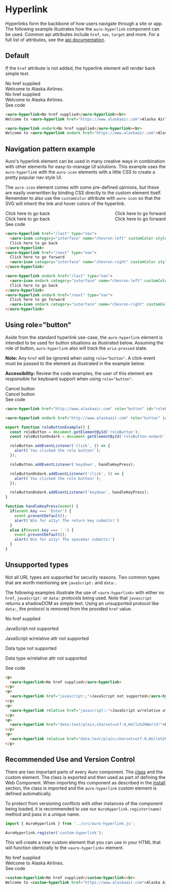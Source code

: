<!--
The index.md file is a compiled document. No edits should be made directly to this file.
This file is generated based on a template fetched from `./apiExamples/index.md`
-->

# Hyperlink

Hyperlinks form the backbone of how users navigate through a site or app. The following example illustrates how the `auro-hyperlink` component can be used. Common api attributes include `href`, `nav`, `target` and more. For a full list of attributes, see the [api documentation](http://auro.alaskaair.com/components/auro/hyperlink/api).

## Default

If the `href` attribute is not added, the hyperlink element will render back simple text.

<div class="exampleWrapper" aria-hidden>
  <!-- AURO-GENERATED-CONTENT:START (FILE:src=./../../apiExamples/basic.html) -->
  <!-- The below content is automatically added from ./../../apiExamples/basic.html -->
  <auro-hyperlink>No href supplied</auro-hyperlink><br>
  Welcome to <auro-hyperlink href="https://www.alaskaair.com">Alaska Airlines</auro-hyperlink>.
  <!-- AURO-GENERATED-CONTENT:END -->
</div>
<div class="exampleWrapper--ondark" aria-hidden>
  <!-- AURO-GENERATED-CONTENT:START (FILE:src=./../../apiExamples/basic-ondark.html) -->
  <!-- The below content is automatically added from ./../../apiExamples/basic-ondark.html -->
  <auro-hyperlink ondark>No href supplied</auro-hyperlink><br>
  Welcome to <auro-hyperlink ondark href="https://www.alaskaair.com">Alaska Airlines</auro-hyperlink>.
  <!-- AURO-GENERATED-CONTENT:END -->
</div>
<auro-accordion alignRight>
  <span slot="trigger">See code</span>
<!-- AURO-GENERATED-CONTENT:START (CODE:src=./../../apiExamples/basic.html) -->
<!-- The below code snippet is automatically added from ./../../apiExamples/basic.html -->

```html
<auro-hyperlink>No href supplied</auro-hyperlink><br>
Welcome to <auro-hyperlink href="https://www.alaskaair.com">Alaska Airlines</auro-hyperlink>.
```
<!-- AURO-GENERATED-CONTENT:END -->
<!-- AURO-GENERATED-CONTENT:START (CODE:src=./../../apiExamples/basic-ondark.html) -->
<!-- The below code snippet is automatically added from ./../../apiExamples/basic-ondark.html -->

```html
<auro-hyperlink ondark>No href supplied</auro-hyperlink><br>
Welcome to <auro-hyperlink ondark href="https://www.alaskaair.com">Alaska Airlines</auro-hyperlink>.
```
<!-- AURO-GENERATED-CONTENT:END -->
</auro-accordion>

## Navigation pattern example

Auro's hyperlink element can be used in many creative ways in combination with other elements for easy-to-manage UI solutions. This example uses the `auro-hyperlink` with the `auro-icon` elements with a little CSS to create a pretty popular nav style UI.

The `auro-icon` element comes with some pre-defined opinions, but these are easily overwritten by binding CSS directly to the custom element itself. Remember to also use the `customColor` attribute with `auro-icon` so that the SVG will inherit the link and hover colors of the hyperlink.

<div class="exampleWrapper" style="display: flex; justify-content: space-between;">
  <!-- AURO-GENERATED-CONTENT:START (FILE:src=./../../apiExamples/navPattern.html) -->
  <!-- The below content is automatically added from ./../../apiExamples/navPattern.html -->
  <auro-hyperlink href="/last" type="nav">
    <auro-icon category="interface" name="chevron-left" customColor style="line-height: 1"></auro-icon>
    Click here to go back
  </auro-hyperlink>
  <auro-hyperlink href="/next" type="nav">
    Click here to go forward
    <auro-icon category="interface" name="chevron-right" customColor style="line-height: 1"></auro-icon>
  </auro-hyperlink>
  <!-- AURO-GENERATED-CONTENT:END -->
</div>
<div class="exampleWrapper--ondark" style="display: flex; justify-content: space-between;">
  <!-- AURO-GENERATED-CONTENT:START (FILE:src=./../../apiExamples/navPattern-ondark.html) -->
  <!-- The below content is automatically added from ./../../apiExamples/navPattern-ondark.html -->
  <auro-hyperlink ondark href="/last" type="nav">
    <auro-icon ondark category="interface" name="chevron-left" customColor style="line-height: 1"></auro-icon>
    Click here to go back
  </auro-hyperlink>
  <auro-hyperlink ondark href="/next" type="nav">
    Click here to go forward
    <auro-icon ondark category="interface" name="chevron-right" customColor style="line-height: 1"></auro-icon>
  </auro-hyperlink>
  <!-- AURO-GENERATED-CONTENT:END -->
</div>
<auro-accordion alignRight>
  <span slot="trigger">See code</span>
<!-- AURO-GENERATED-CONTENT:START (CODE:src=./../../apiExamples/navPattern.html) -->
<!-- The below code snippet is automatically added from ./../../apiExamples/navPattern.html -->

```html
<auro-hyperlink href="/last" type="nav">
  <auro-icon category="interface" name="chevron-left" customColor style="line-height: 1"></auro-icon>
  Click here to go back
</auro-hyperlink>
<auro-hyperlink href="/next" type="nav">
  Click here to go forward
  <auro-icon category="interface" name="chevron-right" customColor style="line-height: 1"></auro-icon>
</auro-hyperlink>
```
<!-- AURO-GENERATED-CONTENT:END -->
<!-- AURO-GENERATED-CONTENT:START (CODE:src=./../../apiExamples/navPattern-ondark.html) -->
<!-- The below code snippet is automatically added from ./../../apiExamples/navPattern-ondark.html -->

```html
<auro-hyperlink ondark href="/last" type="nav">
  <auro-icon ondark category="interface" name="chevron-left" customColor style="line-height: 1"></auro-icon>
  Click here to go back
</auro-hyperlink>
<auro-hyperlink ondark href="/next" type="nav">
  Click here to go forward
  <auro-icon ondark category="interface" name="chevron-right" customColor style="line-height: 1"></auro-icon>
</auro-hyperlink>
```
<!-- AURO-GENERATED-CONTENT:END -->
</auro-accordion>

## Using role="button"

Aside from the standard hyperlink use-case, the `auro-hyperlink` element is intended to be used for button situations as illustrated below. Assuming the role of button, `auro-hyperlink` also will track the `aria-pressed` state.

**Note:** Any `href` will be ignored when using `role="button"`. A click-event must be passed to the element as illustrated in the example below.

**Accessibility:** Review the code examples, the user of this element are responsible for keyboard support when using `role="button"`.

<div class="exampleWrapper">
  <!-- AURO-GENERATED-CONTENT:START (FILE:src=./../../apiExamples/roleButton.html) -->
  <!-- The below content is automatically added from ./../../apiExamples/roleButton.html -->
  <auro-hyperlink href="http://www.alaskaair.com" role="button" id="roleButton">Cancel button</auro-hyperlink>
  <!-- AURO-GENERATED-CONTENT:END -->
</div>
<div class="exampleWrapper--ondark">
  <!-- AURO-GENERATED-CONTENT:START (FILE:src=./../../apiExamples/roleButton-ondark.html) -->
  <!-- The below content is automatically added from ./../../apiExamples/roleButton-ondark.html -->
  <auro-hyperlink ondark href="http://www.alaskaair.com" role="button" id="roleButton-ondark">Cancel button</auro-hyperlink>
  <!-- AURO-GENERATED-CONTENT:END -->
</div>
<auro-accordion alignRight>
  <span slot="trigger">See code</span>
<!-- AURO-GENERATED-CONTENT:START (CODE:src=./../../apiExamples/roleButton.html) -->
<!-- The below code snippet is automatically added from ./../../apiExamples/roleButton.html -->

```html
<auro-hyperlink href="http://www.alaskaair.com" role="button" id="roleButton">Cancel button</auro-hyperlink>
```
<!-- AURO-GENERATED-CONTENT:END -->
<!-- AURO-GENERATED-CONTENT:START (CODE:src=./../../apiExamples/roleButton-ondark.html) -->
<!-- The below code snippet is automatically added from ./../../apiExamples/roleButton-ondark.html -->

```html
<auro-hyperlink ondark href="http://www.alaskaair.com" role="button" id="roleButton-ondark">Cancel button</auro-hyperlink>
```
<!-- AURO-GENERATED-CONTENT:END -->
<!-- AURO-GENERATED-CONTENT:START (CODE:src=./../../apiExamples/roleButton.js) -->
<!-- The below code snippet is automatically added from ./../../apiExamples/roleButton.js -->

```js
export function roleButtonExample() {
  const roleButton = document.getElementById('roleButton');
  const roleButtonOndark = document.getElementById('roleButton-ondark');

  roleButton.addEventListener('click', () => {
    alert(`You clicked the role button!`);
  });

  roleButton.addEventListener('keydown', handleKeyPress);

  roleButtonOndark.addEventListener('click', () => {
    alert(`You clicked the role button!`);
  });

  roleButtonOndark.addEventListener('keydown', handleKeyPress);
}

function handleKeyPress(event) {
  if(event.key === 'Enter') {
    event.preventDefault();
    alert('Win for a11y! The return key submits!')
  }
  else if(event.key === ' ') {
    event.preventDefault();
    alert('Win for a11y! The spacebar submits!')
  }
}
```
<!-- AURO-GENERATED-CONTENT:END -->
</auro-accordion>

## Unsupported types

Not all URL types are supported for security reasons. Two common types that are worth mentioning are `javaScript:` and `data:`.

The following examples illustrate the use of `<auro-hyperlink>` with either no `href`, `javaScript:` or `data:` protocols being used. Note that `javascript` returns a shadowDOM as simple text. Using an unsupported protocol like `data:`, the protocol is removed from the provided `href` value.

<div class="exampleWrapper">
  <!-- AURO-GENERATED-CONTENT:START (FILE:src=./../../apiExamples/nonSupported.html) -->
  <!-- The below content is automatically added from ./../../apiExamples/nonSupported.html -->
  <p>
    <auro-hyperlink>No href supplied</auro-hyperlink>
  </p>
  <p>
    <auro-hyperlink href="javascript:;">JavaScript not supported</auro-hyperlink>
  </p>
  <p>
    <auro-hyperlink relative href="javascript:;">JavaScript w/relative attr not supported</auro-hyperlink>
  </p>
  <p>
    <auro-hyperlink href="data:text/plain;charset=utf-8,Hello%20World!">Data type not supported</auro-hyperlink>
  </p>
  <p>
    <auro-hyperlink relative href="data:text/plain;charset=utf-8,Hello%20World!">Data type w/relative attr not supported</auro-hyperlink>
  </p>
  <!-- AURO-GENERATED-CONTENT:END -->
</div>
<auro-accordion alignRight>
  <span slot="trigger">See code</span>
<!-- AURO-GENERATED-CONTENT:START (CODE:src=./../../apiExamples/nonSupported.html) -->
<!-- The below code snippet is automatically added from ./../../apiExamples/nonSupported.html -->

```html
<p>
  <auro-hyperlink>No href supplied</auro-hyperlink>
</p>
<p>
  <auro-hyperlink href="javascript:;">JavaScript not supported</auro-hyperlink>
</p>
<p>
  <auro-hyperlink relative href="javascript:;">JavaScript w/relative attr not supported</auro-hyperlink>
</p>
<p>
  <auro-hyperlink href="data:text/plain;charset=utf-8,Hello%20World!">Data type not supported</auro-hyperlink>
</p>
<p>
  <auro-hyperlink relative href="data:text/plain;charset=utf-8,Hello%20World!">Data type w/relative attr not supported</auro-hyperlink>
</p>
```
<!-- AURO-GENERATED-CONTENT:END -->
</auro-accordion>

## Recommended Use and Version Control

There are two important parts of every Auro component. The <a href="https://developer.mozilla.org/en-US/docs/Web/JavaScript/Reference/Classes">class</a> and the custom element. The class is exported and then used as part of defining the Web Component. When importing this component as described in the <a href="#install">install</a> section, the class is imported and the `auro-hyperlink` custom element is defined automatically.

To protect from versioning conflicts with other instances of the component being loaded, it is recommended to use our `AuroHyperlink.register(name)` method and pass in a unique name.

```js
import { AuroHyperlink } from '../src/auro-hyperlink.js';

AuroHyperlink.register('custom-hyperlink');
```

This will create a new custom element that you can use in your HTML that will function identically to the `<auro-hyperlink>` element.

<div class="exampleWrapper exampleWrapper--flex">
  <!-- AURO-GENERATED-CONTENT:START (FILE:src=./../../apiExamples/custom.html) -->
  <!-- The below content is automatically added from ./../../apiExamples/custom.html -->
  <custom-hyperlink>No href supplied</custom-hyperlink><br>
  Welcome to <custom-hyperlink href="https://www.alaskaair.com">Alaska Airlines</custom-hyperlink>.
  <!-- AURO-GENERATED-CONTENT:END -->
</div>
<auro-accordion alignRight>
  <span slot="trigger">See code</span>
<!-- AURO-GENERATED-CONTENT:START (CODE:src=./../../apiExamples/custom.html) -->
<!-- The below code snippet is automatically added from ./../../apiExamples/custom.html -->

```html
<custom-hyperlink>No href supplied</custom-hyperlink><br>
Welcome to <custom-hyperlink href="https://www.alaskaair.com">Alaska Airlines</custom-hyperlink>.
```
<!-- AURO-GENERATED-CONTENT:END -->
</auro-accordion>
